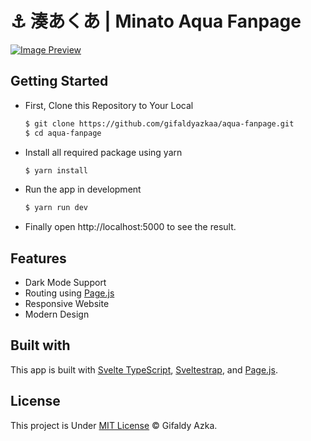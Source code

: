 # ⚓ 湊あくあ | Minato Aqua Fanpage

[![Image Preview](https://cdn.upload.systems/uploads/Xa45fluW.png)](https://aqua-fanpage.vercel.app/)

## Getting Started

- First, Clone this Repository to Your Local

  ```sh
  $ git clone https://github.com/gifaldyazkaa/aqua-fanpage.git
  $ cd aqua-fanpage
  ```

- Install all required package using yarn

  ```sh
  $ yarn install
  ```

- Run the app in development

  ```sh
  $ yarn run dev
  ```

- Finally open http://localhost:5000 to see the result.

## Features

- Dark Mode Support
- Routing using [Page.js](https://npmjs.com/package/page)
- Responsive Website
- Modern Design

## Built with

This app is built with [Svelte TypeScript](https://svelte.dev), [Sveltestrap](https://sveltestrap.js.org), and [Page.js](https://npmjs.com/package/page).

## License

This project is Under [MIT License](https://github.com/gifaldyazkaa/aqua-fanpage/blob/master/LICENSE) &copy; Gifaldy Azka.
